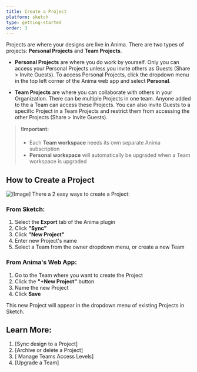 ```yaml
---
title: Create a Project
platform: sketch
type: getting-started
order: 3
---
```

Projects are where your designs are live in Anima. There are two types of projects: **Personal Projects** and **Team Projects**.

-   **Personal Projects** are where you do work by yourself. Only you can access your Personal Projects unless you invite others as Guests (Share > Invite Guests). To access Personal Projects, click the dropdown menu in the top left corner of the Anima web app and select **Personal**.

-   **Team Projects** are where you can collaborate with others in your Organization. There can be multiple Projects in one team. Anyone added to the a Team can access these Projects. 
You can also invite Guests to a specific Project in a Team Projects and restrict them from accessing the other Projects (Share > Invite Guests).

> ❗️**Important:** 
> - Each **Team workspace** needs its own separate Anima subscription
> - **Personal workspace** will automatically be upgraded when a Team workspace is upgraded
> 
> 

## How to Create a Project

![[Image]]()
There a 2 easy ways to create a Project:

### **From Sketch:**
1. Select the **Export** tab of the Anima plugin
2. Click **"Sync"**
3. Click **"New Project"**
4. Enter new Project's name
5. Select a Team from the owner dropdown menu, or create a new Team
	
### **From Anima's Web App:**
1. Go to the Team where you want to create the Project
2. Click the **"+New Project"** button
3. Name the new Project
4. Click **Save**
	
This new Project will appear in the dropdown menu of existing Projects in Sketch.


## Learn More:

1. [Sync design to a Project]
2. [Archive or delete a Project]
3. [ Manage Teams Access Levels]
4. [Upgrade a Team]
